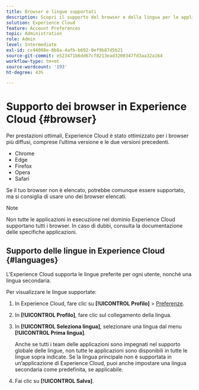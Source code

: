 ```yaml
---
title: Browser e lingue supportati
description: Scopri il supporto del browser e della lingua per le applicazioni Experience Cloud. Seleziona una lingua primaria e secondaria nel profilo dell’account.
solution: Experience Cloud
feature: Account Preferences
topic: Administration
role: Admin
level: Intermediate
exl-id: cc44008e-8b8a-4afb-b692-0ef9b87d5b21
source-git-commit: e523471b6dd67cf8213ead3208347fd3aa32a164
workflow-type: tm+mt
source-wordcount: '193'
ht-degree: 43%

---
```


# Supporto dei browser in Experience Cloud {#browser}

Per prestazioni ottimali, Experience Cloud è stato ottimizzato per i browser più diffusi, comprese l’ultima versione e le due versioni precedenti.

* Chrome
* Edge
* Firefox
* Opera
* Safari

Se il tuo browser non è elencato, potrebbe comunque essere supportato, ma si consiglia di usare uno dei browser elencati.

>[!NOTE]
>
>Non tutte le applicazioni in esecuzione nel dominio Experience Cloud supportano tutti i browser. In caso di dubbi, consulta la documentazione delle specifiche applicazioni.

## Supporto delle lingue in Experience Cloud {#languages}

L&#39;Experience Cloud supporta le lingue preferite per ogni utente, nonché una lingua secondaria.

Per visualizzare le lingue supportate:

1. In Experience Cloud, fare clic su **[!UICONTROL Profilo]** > [Preferenze](https://experience.adobe.com/preferences).

1. In **[!UICONTROL Profilo]**, fare clic sul collegamento della lingua.

1. In **[!UICONTROL Seleziona lingua]**, selezionare una lingua dal menu **[!UICONTROL Prima lingua]**.

   Anche se tutti i team delle applicazioni sono impegnati nel supporto globale delle lingue, non tutte le applicazioni sono disponibili in tutte le lingue sopra indicate. Se la lingua principale non è supportata in un’applicazione di Experience Cloud, puoi anche impostare una lingua secondaria come predefinita, se applicabile.

1. Fai clic su **[!UICONTROL Salva]**.
